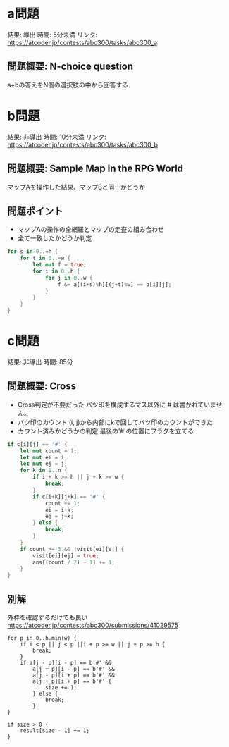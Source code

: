 # a問題

結果: 導出
時間: 5分未満
リンク: https://atcoder.jp/contests/abc300/tasks/abc300_a

## 問題概要: N-choice question

a+bの答えをN個の選択肢の中から回答する

# b問題

結果: 非導出
時間: 10分未満
リンク: https://atcoder.jp/contests/abc300/tasks/abc300_b

## 問題概要: Sample Map in the RPG World

マップAを操作した結果、マップBと同一かどうか

## 問題ポイント

* マップAの操作の全網羅とマップの走査の組み合わせ
* 全て一致したかどうか判定

```b.rs
for s in 0..=h {
    for t in 0..=w {
        let mut f = true;
        for i in 0..h {
            for j in 0..w {
                f &= a[(i+s)%h][(j+t)%w] == b[i][j];
            }
        }
    }
}
```

# c問題

結果: 非導出
時間: 85分

## 問題概要: Cross

* Cross判定が不要だった
  バツ印を構成するマス以外に # は書かれていません。
* バツ印のカウント
  (i, j)から内部にkで回してバツ印のカウントができた
* カウント済みかどうかの判定
  最後の'#'の位置にフラグを立てる

```c.rs
if c[i][j] == '#' {
    let mut count = 1;
    let mut ei = i;
    let mut ej = j;
    for k in 1..n {
        if i + k >= h || j + k >= w {
            break;
        }
        if c[i+k][j+k] == '#' {
            count += 1;
            ei = i+k;
            ej = j+k;
        } else {
            break;
        }
    }
    if count >= 3 && !visit[ei][ej] {
        visit[ei][ej] = true;
        ans[(count / 2) - 1] += 1;
    }
}
```

## 別解 

外枠を確認するだけでも良い
https://atcoder.jp/contests/abc300/submissions/41029575

```
for p in 0..h.min(w) {
    if i < p || j < p ||i + p >= w || j + p >= h {
        break;
    }
    if a[j - p][i - p] == b'#' &&
        a[j + p][i - p] == b'#' &&
        a[j - p][i + p] == b'#' &&
        a[j + p][i + p] == b'#' {
            size += 1;
        } else {
            break;
        }
}

if size > 0 {
    result[size - 1] += 1;
}
```


